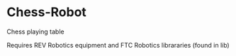 # Chess-Robot
Chess playing table

Requires REV Robotics equipment and FTC Robotics librararies (found in lib)
